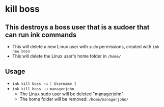 # kill boss

## This destroys a boss user that is a sudoer that can run ink commands
- This will delete a new Linux user with `sudo` permissions, created with `ink new boss`
- This will delete the Linux user's home folder in `/home/`

## Usage
- `ink kill boss -u [ Username ]`
- `ink kill boss -u managerjohn`
  - The Linux sudo user will be deleted "managerjohn"
  - The home folder will be removed: `/home/managerjohn/`
